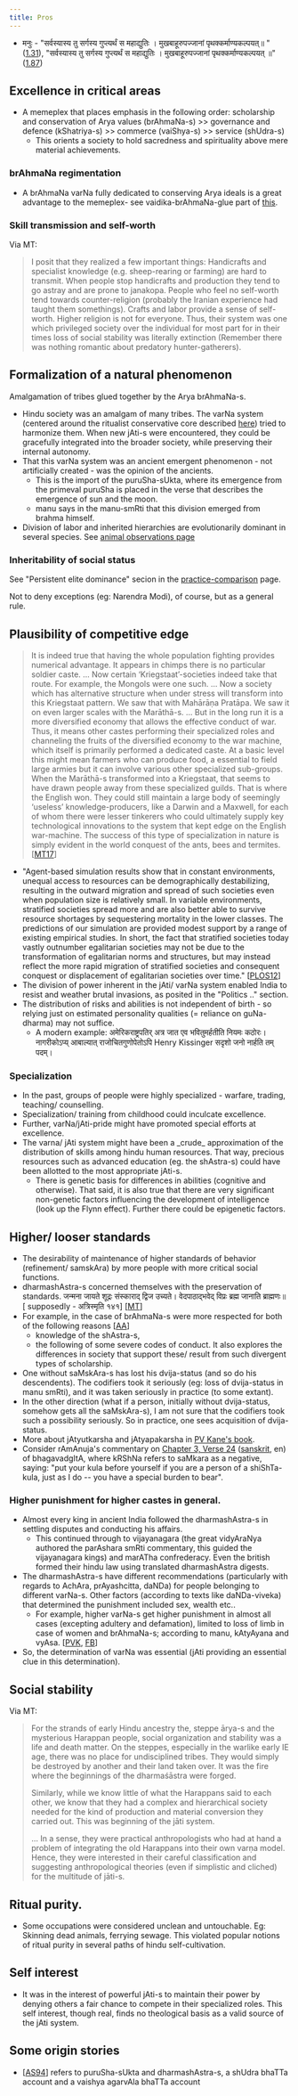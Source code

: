```yaml
---
title: Pros
---
```


- मनुः - "सर्वस्यास्य तु सर्गस्य गुप्त्यर्थं स महाद्युतिः । मुखबाहूरुपज्जानां पृथक्कर्माण्यकल्पयत्॥ " ([1.31](https://www.wisdomlib.org/hinduism/book/manusmriti-with-the-commentary-of-medhatithi/d/doc145438.html)), "सर्वस्यास्य तु सर्गस्य गुप्त्यर्थं स महाद्युतिः । मुखबाहूरुपज्जानां पृथक्कर्माण्यकल्पयत् ॥" ([1.87](https://www.wisdomlib.org/hinduism/book/manusmriti-with-the-commentary-of-medhatithi/d/doc145531.html)) 

## Excellence in critical areas
- A memeplex that places emphasis in the following order: scholarship and conservation of Arya values (brAhmaNa-s) >> governance and defence (kShatriya-s) >> commerce (vaiShya-s) >> service (shUdra-s)
    - This orients a society to hold sacredness and spirituality above mere material achievements.

### brAhmaNa regimentation
- A brAhmaNa varNa fully dedicated to conserving Arya ideals is a great advantage to the memeplex- see vaidika-brAhmaNa-glue part of [this](../../ethnic-shifts/Arya-consolidation//).

### Skill transmission and self-worth
Via MT:

> I posit that they realized a few important things: Handicrafts and specialist knowledge (e.g. sheep-rearing or farming) are hard to transmit. When people stop handicrafts and production they tend to go astray and are prone to janakopa. People who feel no self-worth tend towards counter-religion (probably the Iranian experience had taught them somethings). Crafts and labor provide a sense of self-worth. Higher religion is not for everyone. Thus, their system was one which privileged society over the individual for most part for in their times loss of social stability was literally extinction (Remember there was nothing romantic about predatory hunter-gatherers).


## Formalization of a natural phenomenon

Amalgamation of tribes glued together by the Arya brAhmaNa-s.

- Hindu society was an amalgam of many tribes. The varNa system (centered around the ritualist conservative core described [here](../../ethnic-shifts/Arya-consolidation/)) tried to harmonize them. When new jAti-s were encountered, they could be gracefully integrated into the broader society, while preserving their internal autonomy.
- That this varNa system was an ancient emergent phenomenon - not artificially created - was the opinion of the ancients.
    - This is the import of the puruSha-sUkta, where its emergence from the primeval puruSha is placed in  the verse that describes the emergence of sun and the moon.
    - manu says in the manu-smRti that this division emerged from brahma himself.
- Division of labor and inherited hierarchies are evolutionarily dominant in several species. See [animal observations page](../animal_observations/)

### Inheritability of social status
See "Persistent elite dominance" secion in the [practice-comparison](../practice/comparison/) page.

Not to deny exceptions (eg: Narendra Modi), of course, but as a general rule. 

## Plausibility of competitive edge
> It is indeed true that having the whole population fighting provides numerical advantage. It appears in chimps there is no particular soldier caste.  ... Now certain ‘Kriegstaat’-societies indeed take that route. For example, the Mongols were one such. ...  Now a society which has alternative structure when under stress will transform into this Kriegstaat pattern. We saw that with Mahārāṇa Pratāpa. We saw it on even larger scales with the Marāthā-s. ... But in the long run it is a more diversified economy that allows the effective conduct of war. Thus, it means other castes performing their specialized roles and channeling the fruits of the diversified economy to the war machine, which itself is primarily performed a dedicated caste. At a basic level this might mean farmers who can produce food, a essential to field large armies but it can involve various other specialized sub-groups. When the Marāthā-s transformed into a Kriegstaat, that seems to have drawn people away from these specialized guilds. That is where the English won. They could still maintain a large body of seemingly ‘useless’ knowledge-producers, like a Darwin and a Maxwell, for each of whom there were lesser tinkerers who could ultimately supply key technological innovations to the system that kept edge on the English war-machine. The success of this type of specialization in nature is simply evident in the world conquest of the ants, bees and termites.
> \[[MT17](https://manasataramgini.wordpress.com/2017/12/06/of-lives-of-men-of-times-of-men-iii/)\]

- "Agent-based simulation results show that in constant environments, unequal access to resources can be demographically destabilizing, resulting in the outward migration and spread of such societies even when population size is relatively small. In variable environments, stratified societies spread more and are also better able to survive resource shortages by sequestering mortality in the lower classes. The predictions of our simulation are provided modest support by a range of existing empirical studies. In short, the fact that stratified societies today vastly outnumber egalitarian societies may not be due to the transformation of egalitarian norms and structures, but may instead reflect the more rapid migration of stratified societies and consequent conquest or displacement of egalitarian societies over time." \[[PLOS12](http://journals.plos.org/plosone/article?id=10.1371/journal.pone.0024683)\]  
- The division of power inherent in the jAti/ varNa system enabled India to resist and weather brutal invasions, as posited in the "Politics .." section.
- The distribution of risks and abilities is not independent of birth - so relying just on estimated personality qualities (= reliance on guNa-dharma) may not suffice.
    - A modern example: अमेरिकराष्ट्रपतिर् अत्र जात एव भवितुमर्हतीति नियमः कठोरः। नागरीकोऽप्य् आबाल्यात् राजोचितगुणोपेतोऽपि Henry Kissinger सदृशो जनो नार्हति तम् पदम्।

### Specialization
- In the past, groups of people were highly specialized - warfare, trading, teaching/ counselling.
- Specialization/ training from childhood could inculcate excellence.
- Further, varNa/jAti-pride might have promoted special efforts at excellence.
- The varna/ jAti system might have been a \_crude\_ approximation of the distribution of skills among hindu human resources. That way, precious resources such as advanced education (eg. the shAstra-s) could have been allotted to the most appropriate jAti-s.
    - There is genetic basis for differences in abilities (cognitive and otherwise). That said, it is also true that there are very significant non-genetic factors influencing the development of intelligence (look up the Flynn effect). Further there could be epigenetic factors.

## Higher/ looser standards
- The desirability of maintenance of higher standards of behavior (refinement/ samskAra) by more people with more critical social functions.
- dharmashAstra-s concerned themselves with the preservation of standards. जन्मना जायते शूद्रः संस्काराद् द्विज उच्यते। वेदपाठाद्भवेद् विप्रः ब्रह्म जानाति ब्राह्मणः॥ \[ supposedly - अत्रिस्मृति १४१\] \[[MT](https://manasataramgini.wordpress.com/2005/01/05/south-indian-hindu-legal-authorities-of-the-middle-period/)\]
- For example, in the case of brAhmaNa-s were more respected for both of the following reasons \[[AA](https://archive.org/stream/paNDit-papers/ScholasticismPanditTraditionalScholarshipInIndiaFestschriftOrCommeomorationParameswaraAithalAxelMichaelsarticles#page/n51/mode/2up)\]
    - knowledge of the shAstra-s,
    - the following of some severe codes of conduct. It also explores the differences in society that support these/ result from such divergent types of scholarship.
- One without saMskAra-s has lost his dvija-status (and so do his descendents). The codifiers took it seriously (eg: loss of dvija-status in manu smRti), and it was taken seriously in practice (to some extant).
- In the other direction (what if a person, initially without dvija-status, somehow gets all the saMskAra-s), I am not sure that the codifiers took such a possibility seriously. So in practice, one sees acquisition of dvija-status.
- More about jAtyutkarsha and jAtyapakarsha in [PV Kane's book](https://archive.org/stream/historyofdharmas029210mbp#page/n119/mode/2up).
- Consider rAmAnuja's commentary on [Chapter 3, Verse 24](http://www.bhagavad-gita.org/Gita/verse-03-24.html) ([sanskrit](http://www.gitasupersite.iitk.ac.in/srimad?language=dv&field_chapter_value=3&field_nsutra_value=24&scram=1&choose=1), en) of bhagavadgItA, where kRShNa refers to saMkara as a negative, saying: "put your kula before yourself if you are a person of a shiShTa-kula, just as I do -- you have a special burden to bear".

### Higher punishment for higher castes in general.
- Almost every king in ancient India followed the dharmashAstra-s in settling disputes and conducting his affairs.
    - This continued through to vijayanagara (the great vidyAraNya authored the parAshara smRti commentary, this guided the vijayanagara kings) and marATha confrederacy. Even the british formed their hindu law using translated dharmashAstra digests.
- The dharmashAstra-s have different recommendations (particularly with regards to AchAra, prAyashcitta, daNDa) for people belonging to different varNa-s. Other factors (according to texts like daNDa-viveka) that determined the punishment included sex, wealth etc..
    - For example, higher varNa-s get higher punishment in almost all cases (excepting adultery and defamation), limited to loss of limb in case of women and brAhmaNa-s; according to manu, kAtyAyana and vyAsa. \[[PVK](http://i.imgur.com/AnkLxKR.jpg), [FB](https://www.facebook.com/photo.php?fbid=10153134112067989&set=a.10151672801737989.1073741826.689472988&type=1&permPage=1)\]
- So, the determination of varNa was essential (jAti providing an essential clue in this determination).

## Social stability
Via MT:

> For the strands of early Hindu ancestry the, steppe ārya-s and the mysterious Harappan people, social organization and stability was a life and death matter. On the steppes, especially in the warlike early IE age, there was no place for undisciplined tribes. They would simply be destroyed by another and their land taken over. It was the fire where the beginnings of the dharmaśāstra were forged. 
>
> Similarly, while we know little of what the Harappans said to each other, we know that they had a complex and hierarchical society needed for the kind of production and material conversion they carried out. This was beginning of the jāti system. 
>
> ... In a sense, they were practical anthropologists who had at hand a problem of integrating the old Harappans into their own varṇa model. Hence, they were interested in their careful classification and suggesting anthropological theories (even if simplistic and cliched) for the multitude of jāti-s.

## Ritual purity.
- Some occupations were considered unclean and untouchable. Eg: Skinning dead animals, ferrying sewage. This violated popular notions of ritual purity in several paths of hindu self-cultivation.

## Self interest
- It was in the interest of powerful jAti-s to maintain their power by denying others a fair chance to compete in their specialized roles. This self interest, though real, finds no theological basis as a valid source of the jAti system.

## Some origin stories
- \[[AS94](http://www.jstor.org/stable/606171?seq=1#page_scan_tab_contents)\] refers to puruSha-sUkta and dharmashAstra-s, a shUdra bhaTTa account and a vaishya agarvAla bhaTTa account

